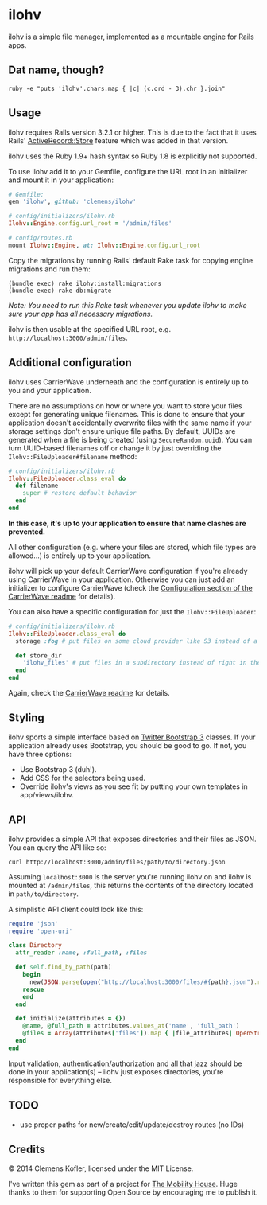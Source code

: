 # ilohv

ilohv is a simple file manager, implemented as a mountable engine for Rails apps.

## Dat name, though?

```
ruby -e "puts 'ilohv'.chars.map { |c| (c.ord - 3).chr }.join"
```

## Usage

ilohv requires Rails version 3.2.1 or higher. This is due to the fact that it uses Rails' [ActiveRecord::Store](http://apidock.com/rails/ActiveRecord/Store) feature which was added in that version.

ilohv uses the Ruby 1.9+ hash syntax so Ruby 1.8 is explicitly not supported.

To use ilohv add it to your Gemfile, configure the URL root in an initializer and mount it in your application:

``` ruby
# Gemfile:
gem 'ilohv', github: 'clemens/ilohv'

# config/initializers/ilohv.rb
Ilohv::Engine.config.url_root = '/admin/files'

# config/routes.rb
mount Ilohv::Engine, at: Ilohv::Engine.config.url_root
```

Copy the migrations by running Rails' default Rake task for copying engine migrations and run them:

```
(bundle exec) rake ilohv:install:migrations
(bundle exec) rake db:migrate
```

*Note: You need to run this Rake task whenever you update ilohv to make sure your app has all necessary migrations.*

ilohv is then usable at the specified URL root, e.g. `http://localhost:3000/admin/files`.

## Additional configuration

ilohv uses CarrierWave underneath and the configuration is entirely up to you and your application.

There are no assumptions on how or where you want to store your files except for generating unique filenames. This is done to ensure that your application doesn't accidentally overwrite files with the same name if your storage settings don't ensure unique file paths. By default, UUIDs are generated when a file is being created (using `SecureRandom.uuid`). You can turn UUID-based filenames off or change it by just overriding the `Ilohv::FileUploader#filename` method:

``` ruby
# config/initializers/ilohv.rb
Ilohv::FileUploader.class_eval do
  def filename
    super # restore default behavior
  end
end
```

**In this case, it's up to your application to ensure that name clashes are prevented.**

All other configuration (e.g. where your files are stored, which file types are allowed...) is entirely up to your application.

ilohv will pick up your default CarrierWave configuration if you're already using CarrierWave in your application. Otherwise you can just add an initializer to configure CarrierWave (check the [Configuration section of the CarrierWave readme](https://github.com/carrierwaveuploader/carrierwave#configuring-carrierwave) for details).

You can also have a specific configuration for just the `Ilohv::FileUploader`:

``` ruby
# config/initializers/ilohv.rb
Ilohv::FileUploader.class_eval do
  storage :fog # put files on some cloud provider like S3 instead of a local directory

  def store_dir
    'ilohv_files' # put files in a subdirectory instead of right in the root
  end
end
```

Again, check the [CarrierWave readme](https://github.com/carrierwaveuploader/carrierwave#carrierwave) for details.

## Styling

ilohv sports a simple interface based on [Twitter Bootstrap 3](http://getbootstrap.com/) classes. If your application already uses Bootstrap, you should be good to go. If not, you have three options:

- Use Bootstrap 3 (duh!).
- Add CSS for the selectors being used.
- Override ilohv's views as you see fit by putting your own templates in app/views/ilohv.

## API

ilohv provides a simple API that exposes directories and their files as JSON. You can query the API like so:

  `curl http://localhost:3000/admin/files/path/to/directory.json`

Assuming `localhost:3000` is the server you're running ilohv on and ilohv is mounted at `/admin/files`, this returns the contents of the directory located in `path/to/directory`.

A simplistic API client could look like this:

``` ruby
require 'json'
require 'open-uri'

class Directory
  attr_reader :name, :full_path, :files

  def self.find_by_path(path)
    begin
      new(JSON.parse(open("http://localhost:3000/files/#{path}.json").read))
    rescue
    end
  end

  def initialize(attributes = {})
    @name, @full_path = attributes.values_at('name', 'full_path')
    @files = Array(attributes['files']).map { |file_attributes| OpenStruct.new(file_attributes) }
  end
end
```

Input validation, authentication/authorization and all that jazz should be done in your application(s) – ilohv just exposes directories, you're responsible for everything else.

## TODO

- use proper paths for new/create/edit/update/destroy routes (no IDs)

## Credits

© 2014 Clemens Kofler, licensed under the MIT License.

I've written this gem as part of a project for [The Mobility House](http://mobilityhouse.com/). Huge thanks to them for supporting Open Source by encouraging me to publish it.
